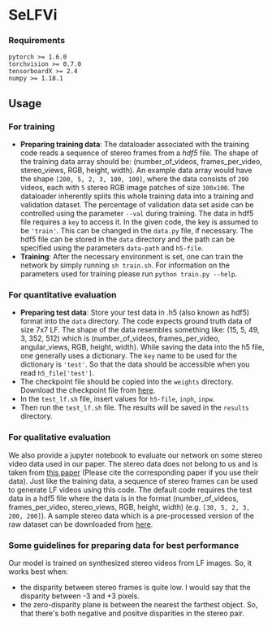 # SeLFVi

### Requirements
```
pytorch >= 1.6.0
torchvision >= 0.7.0
tensorboardX >= 2.4
numpy >= 1.18.1
```

## Usage

### For training
- **Preparing training data**:
The dataloader associated with the training code reads a sequence of stereo frames from a _hdf5_ file.
The shape of the training data array should be: (number_of_videos, frames_per_video, stereo_views, RGB, height, width). An example data array would have the shape `[200, 5, 2, 3, 100, 100]`, where the data consists of `200` videos, each with `5` stereo RGB image patches of size `100x100`.
The dataloader inherently splits this whole training data into a training and validation dataset.
The percentage of validation data set aside can be controlled using the parameter `--val` during training.
The data in hdf5 file requires a `key` to access it. In the given code, the key is assumed to be `'train'`. This can be changed in the `data.py` file, if necessary.
The hdf5 file can be stored in the `data` directory and the path can be specified using the parameters `data-path` and `h5-file`.
- **Training**:
After the necessary environment is set, one can train the network by simply running `sh train.sh`.
For information on the parameters used for training please run `python train.py --help`.



### For quantitative evaluation

- **Preparing test data**: Store your test data in .h5 (also known as hdf5) format into the `data` directory. 
The code expects ground truth data of size 7x7 LF. 
The shape of the data resembles something like: (15, 5, 49, 3, 352, 512) which is (number_of_videos, frames_per_video, angular_views, RGB, height, width). While saving the data into the h5 file, one generally uses a dictionary. The `key` name to be used for the dictionary is `'test'`. So that the data should be accessible when you read `h5_file['test']`.
- The checkpoint file should be copied into the `weights` directory. Download the checkpoint file from [here](https://drive.google.com/file/d/1f_W5-2vdXQPmBohKkRpKPIk2TKGKcPHG/view?usp=sharing).
- In the `test_lf.sh` file, insert values for `h5-file`, `inph`, `inpw`.
- Then run the `test_lf.sh` file. The results will be saved in the `results` directory.

### For qualitative evaluation
We also provide a jupyter notebook to evaluate our network on some stereo video data used in our paper. The stereo data does not belong to us and is taken from [this paper](https://ieeexplore.ieee.org/abstract/document/6263847) (Please cite the corresponding paper if you use their data).
Just like the training data, a sequence of stereo frames can be used to generate LF videos using this code.
The default code requires the test data in a hdf5 file where the data is in the format (number_of_videos, frames_per_video, stereo_views, RGB, height, width) (e.g. `[30, 5, 2, 3, 200, 200]`).
A sample stereo data which is a pre-processed version of the raw dataset can be downloaded from [here](https://drive.google.com/file/d/1nMAm7HD6Dy80d9HZcZTSm0pEVgxRAXK6/view?usp=sharing).



### Some guidelines for preparing data for best performance
Our model is trained on synthesized stereo videos from LF images. So, it works best when:
- the disparity between stereo frames is quite low. I would say that the disparity between -3 and +3 pixels.
- the zero-disparity plane is between the nearest the farthest object. So, that there's both negative and positve disparities in the stereo pair.
